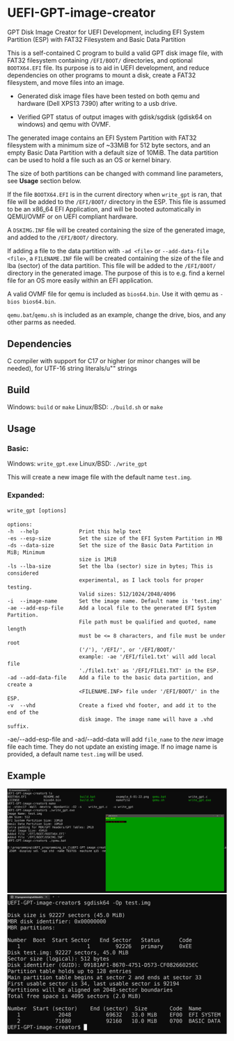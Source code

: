 # UEFI-GPT-image-creator
GPT Disk Image Creator for UEFI Development, including EFI System Partition (ESP) with FAT32 Filesystem and Basic Data Partition

This is a self-contained C program to build a valid GPT disk image file, with FAT32 filesystem containing `/EFI/BOOT/` directories, and optional `BOOTX64.EFI` file.
Its purpose is to aid in UEFI development, and reduce dependencies on other programs to mount a disk, create a FAT32 filesystem, and move files into an image.

- Generated disk image files have been tested on both qemu and hardware (Dell XPS13 7390) after writing to a usb drive.

- Verified GPT status of output images with gdisk/sgdisk (gdisk64 on windows) and qemu with OVMF.

The generated image contains an EFI System Partition with FAT32 filesystem with a minimum size of ~33MiB for 512 byte sectors, and an empty Basic Data Partition with a default size of 10MiB.
The data partition can be used to hold a file such as an OS or kernel binary.

The size of both partitions can be changed with command line parameters, see **Usage** section below.

If the file `BOOTX64.EFI` is in the current directory when `write_gpt` is ran, that file will be added to the `/EFI/BOOT/` directory in the ESP.
This file is assumed to be an x86_64 EFI Application, and will be booted automatically in QEMU/OVMF or on UEFI compliant hardware.

A `DSKIMG.INF` file will be created containing the size of the generated image, and added to the `/EFI/BOOT/` directory.

If adding a file to the data partition with `-ad <file>` or `--add-data-file <file>`, a `FILENAME.INF` file will be created containing the size of the file and lba (sector) of the data partition.
This file will be added to the `/EFI/BOOT/` directory in the generated image. The purpose of this is to e.g. find a kernel file for an OS more easily within an EFI application.

A valid OVMF file for qemu is included as `bios64.bin`. Use it with qemu as `-bios bios64.bin`.

`qemu.bat`/`qemu.sh` is included as an example, change the drive, bios, and any other parms as needed.

## Dependencies
C compiler with support for C17 or higher (or minor changes will be needed), for UTF-16 string literals/u"" strings

## Build
Windows: `build` or `make`
Linux/BSD: `./build.sh` or `make`

## Usage
### Basic:
Windows: `write_gpt.exe`
Linux/BSD: `./write_gpt`

This will create a new image file with the default name `test.img`.

### Expanded:
```console
write_gpt [options]

options:
-h  --help             Print this help text
-es --esp-size         Set the size of the EFI System Partition in MB
-ds --data-size        Set the size of the Basic Data Partition in MiB; Minimum 
                       size is 1MiB 
-ls --lba-size         Set the lba (sector) size in bytes; This is considered
                       experimental, as I lack tools for proper testing.
                       Valid sizes: 512/1024/2048/4096 
-i  --image-name       Set the image name. Default name is 'test.img'
-ae --add-esp-file     Add a local file to the generated EFI System Partition.
                       File path must be qualified and quoted, name length
                       must be <= 8 characters, and file must be under root
                       ('/'), '/EFI/', or '/EFI/BOOT/'
                       example: -ae '/EFI/file1.txt' will add local file
                       './file1.txt' as '/EFI/FILE1.TXT' in the ESP.
-ad --add-data-file    Add a file to the basic data partition, and create a
                       <FILENAME.INF> file under '/EFI/BOOT/' in the ESP.
-v  --vhd              Create a fixed vhd footer, and add it to the end of the
                       disk image. The image name will have a .vhd suffix.
```

-ae/--add-esp-file and -ad/--add-data will add `file_name` to the *new* image file each time. They do not update an existing image.
If no image name is provided, a default name `test.img` will be used.

## Example
![Example1](./example_1_2023-04-24.png "Showing an example of creating an generated image and running in qemu.")
![Example2](./example_2_2023-04-24.png "Showing an example of sgdisk output on a generated image.")
